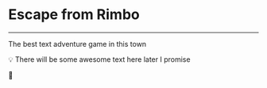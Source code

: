 # Escape from Rimbo

---

The best text adventure game in this town

<aside>
💡 There will be some awesome text here later I promise

</aside>

🧙